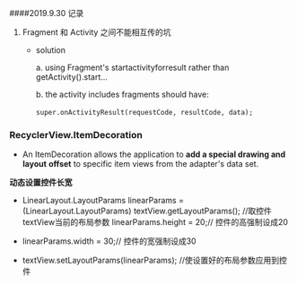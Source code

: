 ####2019.9.30 记录

1. Fragment 和 Activity 之间不能相互传的坑

   + solution

     a. using Fragment's startactivityforresult rather than getActivity().start...

     b. the activity includes fragments should have:

     ​	```super.onActivityResult(requestCode, resultCode, data);```



### RecyclerView.ItemDecoration

+ An ItemDecoration allows the application to **add a special drawing and layout** **offset** to specific item views from the adapter's data set.



**动态设置控件长宽**

+ LinearLayout.LayoutParams linearParams =(LinearLayout.LayoutParams) textView.getLayoutParams(); //取控件textView当前的布局参数 linearParams.height = 20;// 控件的高强制设成20  

+ linearParams.width = 30;// 控件的宽强制设成30   

+ textView.setLayoutParams(linearParams); //使设置好的布局参数应用到控件
  

